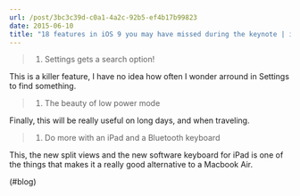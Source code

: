 ```yaml
---
url: /post/3bc3c39d-c0a1-4a2c-92b5-ef4b17b99823
date: 2015-06-10
title: "18 features in iOS 9 you may have missed during the keynote | iMore"
---
```


>   1. Settings gets a search option!



This is a killer feature, I have no idea how often I wonder arround in Settings to find something.



>   1. The beauty of low power mode



Finally, this will be really useful on long days, and when traveling.



>   1. Do more with an iPad and a Bluetooth keyboard



This, the new split views and the new software keyboard for iPad is one of the things that makes it a really good alternative to a Macbook Air.



(#blog)